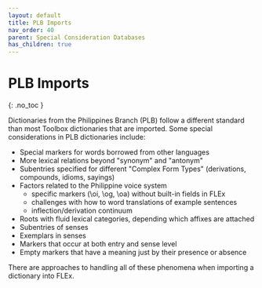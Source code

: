 ```yaml
---
layout: default
title: PLB Imports
nav_order: 40
parent: Special Consideration Databases
has_children: true
---
```


# PLB Imports
{: .no_toc }

Dictionaries from the Philippines Branch (PLB) follow a different standard than most Toolbox dictionaries that are imported.  Some special considerations in PLB dictionaries include:
 - Special markers for words borrowed from other languages
 - More lexical relations beyond "synonym" and "antonym"
 - Subentries specified for different "Complex Form Types" (derivations, compounds, idioms, sayings)
 - Factors related to the Philippine voice system
   - specific markers (\oi, \og, \oa) without built-in fields in FLEx
   - challenges with how to word translations of example sentences
   - inflection/derivation continuum
 - Roots with fluid lexical categories, depending which affixes are attached
 - Subentries of senses
 - Exemplars in senses
 - Markers that occur at both entry and sense level
 - Empty markers that have a meaning just by their presence or absence

There are approaches to handling all of these phenomena when importing a dictionary into FLEx.
